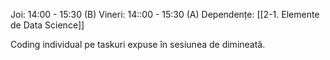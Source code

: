 Joi:      14:00 - 15:30 (B)
Vineri: 14::00 - 15:30 (A)
Dependențe: [[2-1. Elemente de Data Science]]

Coding individual pe taskuri expuse în sesiunea de dimineată.
